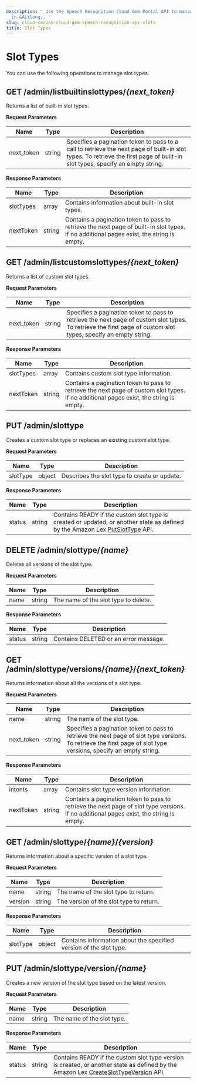 ```yaml
---
description: ' Use the Speech Recognition Cloud Gem Portal API to manage slot types
  in &ALYlong;. '
slug: cloud-canvas-cloud-gem-speech-recognition-api-slots
title: Slot Types
---
```

# Slot Types<a name="cloud-canvas-cloud-gem-speech-recognition-api-slots"></a>

You can use the following operations to manage slot types\.

## GET /admin/listbuiltinslottypes/*\{next\_token\}*<a name="cloud-canvas-cloud-gem-speech-recognition-api-slots-get-adminlistbuiltinslottypesnext-token"></a>

Returns a list of built\-in slot types\.


**Request Parameters**  

| Name | Type | Description | 
| --- | --- | --- | 
| next\_token | string | Specifies a pagination token to pass to a call to retrieve the next page of built\-in slot types\. To retrieve the first page of built\-in slot types, specify an empty string\. | 


**Response Parameters**  

| Name | Type | Description | 
| --- | --- | --- | 
| slotTypes | array | Contains information about built\-in slot types\. | 
| nextToken | string | Contains a pagination token to pass to retrieve the next page of built\-in slot types\. If no additional pages exist, the string is empty\. | 

## GET /admin/listcustomslottypes/*\{next\_token\}*<a name="cloud-canvas-cloud-gem-speech-recognition-api-get-adminlistcustomslottypesnext-token"></a>

Returns a list of custom slot types\.


**Request Parameters**  

| Name | Type | Description | 
| --- | --- | --- | 
| next\_token | string | Specifies a pagination token to pass to retrieve the next page of custom slot types\. To retrieve the first page of custom slot types, specify an empty string\. | 


**Response Parameters**  

| Name | Type | Description | 
| --- | --- | --- | 
| slotTypes | array | Contains custom slot type information\. | 
| nextToken | string | Contains a pagination token to pass to retrieve the next page of custom slot types\. If no additional pages exist, the string is empty\. | 

## PUT /admin/slottype<a name="cloud-canvas-cloud-gem-speech-recognition-api-put-adminslottype"></a>

Creates a custom slot type or replaces an existing custom slot type\.


**Request Parameters**  

| Name | Type | Description | 
| --- | --- | --- | 
| slotType | object | Describes the slot type to create or update\. | 


**Response Parameters**  

| Name | Type | Description | 
| --- | --- | --- | 
| status | string | Contains READY if the custom slot type is created or updated, or another state as defined by the Amazon Lex [PutSlotType](https://docs.aws.amazon.com/lex/latest/dg/API_PutSlotType.html) API\. | 

## DELETE /admin/slottype/*\{name\}*<a name="cloud-canvas-cloud-gem-speech-recognition-api-delete-adminslottypename"></a>

Deletes all versions of the slot type\.


**Request Parameters**  

| Name | Type | Description | 
| --- | --- | --- | 
| name | string | The name of the slot type to delete\. | 


**Response Parameters**  

| Name | Type | Description | 
| --- | --- | --- | 
| status | string | Contains DELETED or an error message\. | 

## GET /admin/slottype/versions/*\{name\}*/*\{next\_token\}*<a name="cloud-canvas-cloud-gem-speech-recognition-api-get-adminslottypeversionsnamenext-token"></a>

Returns information about all the versions of a slot type\.


**Request Parameters**  

| Name | Type | Description | 
| --- | --- | --- | 
| name | string | The name of the slot type\. | 
| next\_token | string | Specifies a pagination token to pass to retrieve the next page of slot type versions\. To retrieve the first page of slot type versions, specify an empty string\. | 


**Response Parameters**  

| Name | Type | Description | 
| --- | --- | --- | 
| intents | array | Contains slot type version information\. | 
| nextToken | string | Contains a pagination token to pass to retrieve the next page of slot type versions\. If no additional pages exist, the string is empty\. | 

## GET /admin/slottype/*\{name\}*/*\{version\}*<a name="cloud-canvas-cloud-gem-speech-recognition-api-get-adminslottypenameversion"></a>

Returns information about a specific version of a slot type\.


**Request Parameters**  

| Name | Type | Description | 
| --- | --- | --- | 
| name | string | The name of the slot type to return\. | 
| version | string | The version of the slot type to return\. | 


**Response Parameters**  

| Name | Type | Description | 
| --- | --- | --- | 
| slotType | object | Contains information about the specified version of the slot type\. | 

## PUT /admin/slottype/version/*\{name\}*<a name="cloud-canvas-cloud-gem-speech-recognition-api-put-adminslottypeversionname"></a>

Creates a new version of the slot type based on the latest version\.


**Request Parameters**  

| Name | Type | Description | 
| --- | --- | --- | 
| name | string | The name of the slot type\. | 


**Response Parameters**  

| Name | Type | Description | 
| --- | --- | --- | 
| status | string | Contains READY if the custom slot type version is created, or another state as defined by the Amazon Lex [CreateSlotTypeVersion](https://docs.aws.amazon.com/lex/latest/dg/API_CreateSlotTypeVersion.html) API\. | 